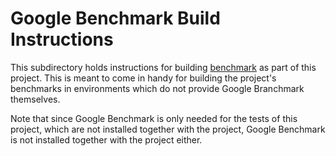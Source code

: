 # Google Benchmark Build Instructions

This subdirectory holds instructions for building
[benchmark](https://github.com/google/benchmark) as part of this project.
This is meant to come in handy for building the project's benchmarks in
environments which do not provide Google Branchmark themselves.

Note that since Google Benchmark is only needed for the tests of this project,
which are not installed together with the project, Google Benchmark is not
installed together with the project either.
